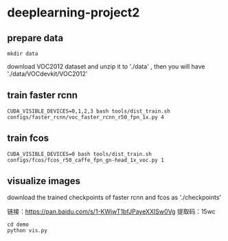# deeplearning-project2

## prepare data
```
mkdir data
```
download VOC2012 dataset and unzip it to './data' ,  then you will have './data/VOCdevkit/VOC2012'

## train faster rcnn
```
CUDA_VISIBLE_DEVICES=0,1,2,3 bash tools/dist_train.sh configs/faster_rcnn/voc_faster_rcnn_r50_fpn_1x.py 4
```

## train fcos
```
CUDA_VISIBLE_DEVICES=0 bash tools/dist_train.sh configs/fcos/fcos_r50_caffe_fpn_gn-head_1x_voc.py 1
```

## visualize images
download the trained checkpoints of faster rcnn and fcos as './checkpoints'

链接：https://pan.baidu.com/s/1-KWjwT1bfJPayeXXISw0Vg 
提取码：15wc
```
cd demo
python vis.py
```
